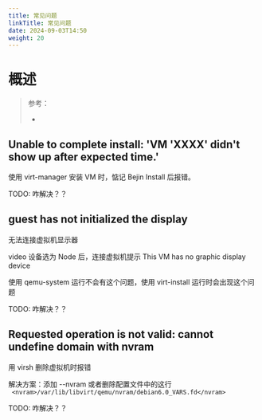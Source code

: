 ```yaml
---
title: 常见问题
linkTitle: 常见问题
date: 2024-09-03T14:50
weight: 20
---
```


# 概述

> 参考：
>
> -

## Unable to complete install: 'VM 'XXXX' didn't show up after expected time.'

使用 virt-manager 安装 VM 时，惦记 Bejin Install 后报错。

TODO: 咋解决？？

## guest has not initialized the display

无法连接虚拟机显示器

video 设备选为 Node 后，连接虚拟机提示 This VM has no graphic display device

使用 qemu-system 运行不会有这个问题，使用 virt-install 运行时会出现这个问题

TODO: 咋解决？？

## Requested operation is not valid: cannot undefine domain with nvram

用 virsh 删除虚拟机时报错

解决方案：添加 --nvram 或者删除配置文件中的这行 ` <nvram>/var/lib/libvirt/qemu/nvram/debian6.0_VARS.fd</nvram>`

TODO: 咋解决？？

